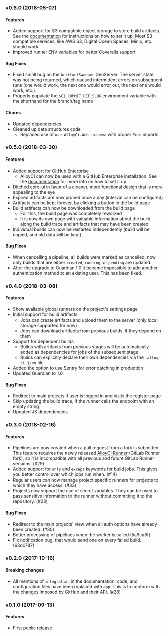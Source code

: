 <a name="v0.6.0"></a>
### v0.6.0 (2018-05-07)

#### Features

* Added support for S3 compatible object storage to store build artifacts. See the [documentation](doc/README.md#configuration)
  for instructions on how to set it up. Most S3 compatible services, like AWS S3, Digital Ocean Spaces, Minio, etc. should work.
* Improved runner ENV variables for better Coveralls support

#### Bug Fixes

* Fixed small bug on the `ArtifactSweeper` GenServer. The server state was not being returned, which caused
  intermittent errors on subsequent runs (one would work, the next one would error out, the next one would work, etc.)
* Properly populate the `$CI_COMMIT_REF_SLUG` environment variable with the shorthand for the branch/tag name

#### Chores

* Updated dependencies
* Cleaned up data structures code
  - Replaced use of `use AlloyCi.Web :schema` with proper `Ecto` imports  

<a name="v0.5.0"></a>
### v0.5.0 (2018-03-30)

#### Features

* Added support for GitHub Enterprise
  - AlloyCI can now be used with a GitHub Enterprise installation. See the [documentation](doc/github_enterprise.md) for more info on how to set it up.
* Ditched core-ui in favor of a cleaner, more functional design that is more appealing to the eye
* Expired artifacts are now pruned once a day (interval can be configured)
* Artifacts can be kept forever, by clicking a button in the build page
* Build artifacts can now be downloaded from the build page
  - For this, the build page was completely reworked
  - It is now its own page with valuable information about the build, along the build trace and artifacts that may have been created
* Individual builds can now be restarted independently (build will be copied, and old data will be kept)

#### Bug Fixes

* When cancelling a pipeline, all builds were marked as cancelled, now only builds that are either
  `created`, `running`, or `pending` are updated.
* After the upgrade to Guardian 1.0 it became impossible to add another authentication method to an
  existing user. This has been fixed.  

<a name="v0.4.0"></a>
### v0.4.0 (2018-03-08)

#### Features

* Show available global runners on the project's settings page
* Initial support for build artifacts:
  - Jobs can create artifacts and upload them to the server (only local storage supported for now)
  - Jobs can download artifacts from previous builds, if they depend on them
* Support for dependent builds:
  - Builds with artifacts from previous stages will be automatically added as dependencies for jobs of the subsequent stage
  - Builds can explicitly declare their own dependencies via the `.alloy-ci.json` file
* Added the option to use Sentry for error catching in production
* Updated Guardian to 1.0  

#### Bug Fixes

* Redirect to main projects if user is logged in and visits the register page
* Skip updating the build trace, if the runner calls the endpoint with an empty string
* Updated JS dependencies

<a name="v0.3.0"></a>
### v0.3.0 (2018-02-16)

#### Features

* Pipelines are now created when a pull request from a fork is submitted.
  This feature requires the newly released [AlloyCI Runner](https://github.com/AlloyCI/alloy-runner) (GitLab Runner fork),
  so it is incompatible with all previous and future GitLab Runner versions. (#29)
* Added support for `only` and `except` keywords for build jobs. This gives
  you better control over which jobs run when. (#14)
* Regular users can now manage project specific runners for projects to which
  they have access. (#33)
* Projects now support the use of secret variables. They can be used to pass
  sensitive information to the runner without committing it to the repository. (#23)

#### Bug Fixes

* Redirect to the main projects' view when all auth options have already 
  been created. (#30)
* Better processing of pipelines when the worker is called (5a9ca8f)
* Fix notification bug, that would send one on every failed build. (63dc787)

<a name="v0.2.0"></a>
### v0.2.0 (2017-10-16)

#### Breaking changes

* All mentions of `integration` in the documentation, code, and configuration
  files have been replaced with `app`. This is to conform with the changes imposed
  by GitHub and their API. (#28)

<a name="v0.1.0"></a>
### v0.1.0 (2017-09-13)

#### Features

* First public release
